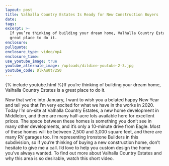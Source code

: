 ```yaml
---
layout: post
title: Valhalla Country Estates Is Ready for New Construction Buyers
date:
tags:
excerpt: >-
  If you’re thinking of building your dream home, Valhalla Country Estates is a
  great place to do it.
enclosure:
pullquote:
enclosure_type: video/mp4
enclosure_time:
use_youtube_image: true
youtube_alternate_image: /uploads/dildine-youtube-2-3.jpg
youtube_code: DlkAu0t72S0
---
```


{% include youtube.html %}If you’re thinking of building your dream home, Valhalla Country Estates is a great place to do it.

Now that we’re into January, I want to wish you a belated happy New Year and tell you that I’m very excited for what we have in the works in 2020. Today I’m on-site at Valhalla Country Estates, a new home development in Middleton, and there are many half-acre lots available here for excellent prices. The space between these homes is something you don’t see in many other developments, and it’s only a 10-minute drive from Eagle. Most of these homes will be between 2,500 and 3,000 square feet, and there are many RV garages too. I’m representing Ironstone Builders in this subdivision, so if you’re thinking of buying a new construction home, don’t hesitate to give me a call. I’d love to help you custom design the home you’ve always wanted. To find out more about Valhalla Country Estates and why this area is so desirable, watch this short video.